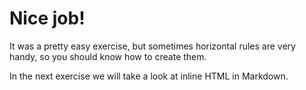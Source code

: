 # Nice job!

It was a pretty easy exercise, but sometimes horizontal rules are very handy, so you should know how to create them.

In the next exercise we will take a look at inline HTML in Markdown.

